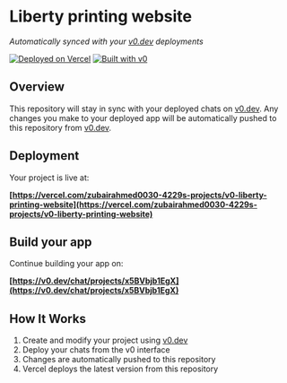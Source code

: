 # Liberty printing website

*Automatically synced with your [v0.dev](https://v0.dev) deployments*

[![Deployed on Vercel](https://img.shields.io/badge/Deployed%20on-Vercel-black?style=for-the-badge&logo=vercel)](https://vercel.com/zubairahmed0030-4229s-projects/v0-liberty-printing-website)
[![Built with v0](https://img.shields.io/badge/Built%20with-v0.dev-black?style=for-the-badge)](https://v0.dev/chat/projects/x5BVbjb1EgX)

## Overview

This repository will stay in sync with your deployed chats on [v0.dev](https://v0.dev).
Any changes you make to your deployed app will be automatically pushed to this repository from [v0.dev](https://v0.dev).

## Deployment

Your project is live at:

**[https://vercel.com/zubairahmed0030-4229s-projects/v0-liberty-printing-website](https://vercel.com/zubairahmed0030-4229s-projects/v0-liberty-printing-website)**

## Build your app

Continue building your app on:

**[https://v0.dev/chat/projects/x5BVbjb1EgX](https://v0.dev/chat/projects/x5BVbjb1EgX)**

## How It Works

1. Create and modify your project using [v0.dev](https://v0.dev)
2. Deploy your chats from the v0 interface
3. Changes are automatically pushed to this repository
4. Vercel deploys the latest version from this repository